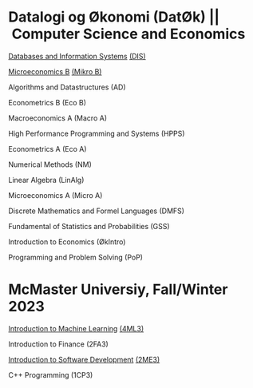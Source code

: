 # Datalogi og Økonomi (DatØk) || Computer Science and Economics
[Databases and Information Systems](https://github.com/tdh424/DIS) [(DIS)](https://kurser.ku.dk/course/ndab19002u/2021-2022)

[Microeconomics B](https://github.com/tdh424/CoputerscienceEconomics/tree/Microeconomics-B) [(Mikro B)](https://kurser.ku.dk/course/ndab20009u)

Algorithms and Datastructures (AD)

Econometrics B (Eco B)

Macroeconomics A (Macro A)

High Performance Programming and Systems (HPPS)

Econometrics A (Eco A)

Numerical Methods (NM)

Linear Algebra (LinAlg)

Microeconomics A (Micro A)

Discrete Mathematics and Formel Languages (DMFS)

Fundamental of Statistics and Probabilities (GSS)

Introduction to Economics (ØkIntro)

Programming and Problem Solving (PoP)

# McMaster Universiy, Fall/Winter 2023
[Introduction to Machine Learning](https://github.com/tdh424/CoputerscienceEconomics/tree/Introduction-to-Machine-Learning) [(4ML3)](https://experts.mcmaster.ca/display/award-introduction-to-machine-learning-compsci-4ml3)

Introduction to Finance (2FA3)

[Introduction to Software Development](https://github.com/tdh424/CoputerscienceEconomics/tree/Introduction-to-Software-Development) [(2ME3)](https://academiccalendars.romcmaster.ca/preview_course_nopop.php?catoid=53&coid=265615)

C++ Programming (1CP3)
